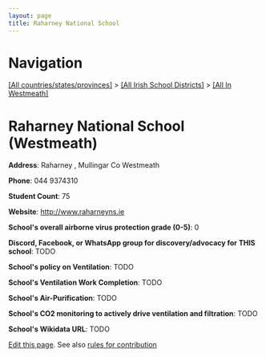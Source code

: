 ```yaml
---
layout: page
title: Raharney National School
---
```

# Navigation

[[All countries/states/provinces]](../../..) > [[All Irish School Districts]](../..) > [[All In Westmeath]](..)

# Raharney National School (Westmeath)

**Address**: Raharney , Mullingar Co Westmeath

**Phone**: 044 9374310

**Student Count**: 75

**Website**: <http://www.raharneyns.ie>

**School's overall airborne virus protection grade (0-5)**: 0

**Discord, Facebook, or WhatsApp group for discovery/advocacy for THIS school**: TODO

**School's policy on Ventilation**: TODO

**School's Ventilation Work Completion**: TODO

**School's Air-Purification**: TODO

**School's CO2 monitoring to actively drive ventilation and filtration**: TODO

**School's Wikidata URL**: TODO


[Edit this page](https://github.com/ventilate-schools/Ireland/edit/main/./Westmeath/Raharney_National_School.md). See also [rules for contribution](../../../contribution-rules/)